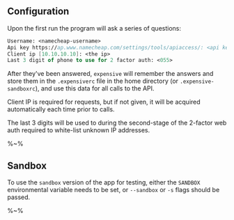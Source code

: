 ## Configuration

Upon the first run the program will ask a series of questions:

```fs
Username: <namecheap-username>
Api key https://ap.www.namecheap.com/settings/tools/apiaccess/: <api key>
Client ip [10.10.10.10]: <the ip>
Last 3 digit of phone to use for 2 factor auth: <055>
```

After they've been answered, `expensive` will remember the answers and store them in the `.expensiverc` file in the home directory (or `.expensive-sandboxrc`), and use this data for all calls to the API.

Client IP is required for requests, but if not given, it will be acquired automatically each time prior to calls.

The last 3 digits will be used to during the second-stage of the 2-factor web auth required to white-list unknown IP addresses.

%~%

## Sandbox

To use the `sandbox` version of the app for testing, either the `SANDBOX` environmental variable needs to be set, or `--sandbox` or `-s` flags should be passed.

%~%